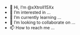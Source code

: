 - 👋 Hi, I’m @xXtroll15Xx
- 👀 I’m interested in ...
- 🌱 I’m currently learning ...
- 💞️ I’m looking to collaborate on ...
- 📫 How to reach me ...

<!---
xXtroll15Xx/xXtroll15Xx is a ✨ special ✨ repository because its `README.md` (this file) appears on your GitHub profile.
You can click the Preview link to take a look at your changes.
--->
